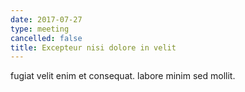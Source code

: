 ```yaml
---
date: 2017-07-27
type: meeting
cancelled: false
title: Excepteur nisi dolore in velit
---
```

fugiat velit enim et consequat. labore minim sed mollit.